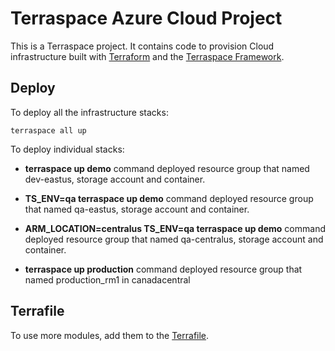 
# Terraspace Azure Cloud Project

This is a Terraspace project. It contains code to provision Cloud infrastructure built with [Terraform](https://www.terraform.io/) and the [Terraspace Framework](https://terraspace.cloud/).

## Deploy

To deploy all the infrastructure stacks:

    terraspace all up

To deploy individual stacks:

+ __terraspace up demo__ command deployed resource group that named dev-eastus, storage account and container.

+ __TS_ENV=qa terraspace up demo__ command deployed resource group that named qa-eastus, storage account and container.

+ __ARM_LOCATION=centralus TS_ENV=qa terraspace up demo__ command deployed resource group that named qa-centralus, storage account and container.

+  __terraspace up production__ command deployed resource group that named production_rm1 in canadacentral



## Terrafile

To use more modules, add them to the [Terrafile](https://terraspace.cloud/docs/terrafile/).
